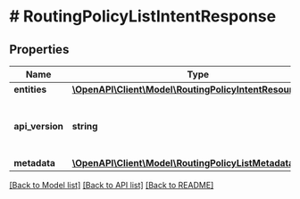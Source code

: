 # # RoutingPolicyListIntentResponse

## Properties

Name | Type | Description | Notes
------------ | ------------- | ------------- | -------------
**entities** | [**\OpenAPI\Client\Model\RoutingPolicyIntentResource[]**](RoutingPolicyIntentResource.md) |  | [optional]
**api_version** | **string** | API Version of the Nutanix v3 API framework. | [default to '3.1.0']
**metadata** | [**\OpenAPI\Client\Model\RoutingPolicyListMetadataOutput**](RoutingPolicyListMetadataOutput.md) |  |

[[Back to Model list]](../../README.md#models) [[Back to API list]](../../README.md#endpoints) [[Back to README]](../../README.md)
